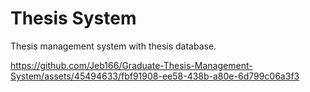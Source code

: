 # Thesis System
Thesis management system with thesis database.

https://github.com/Jeb166/Graduate-Thesis-Management-System/assets/45494633/fbf91908-ee58-438b-a80e-6d799c06a3f3

